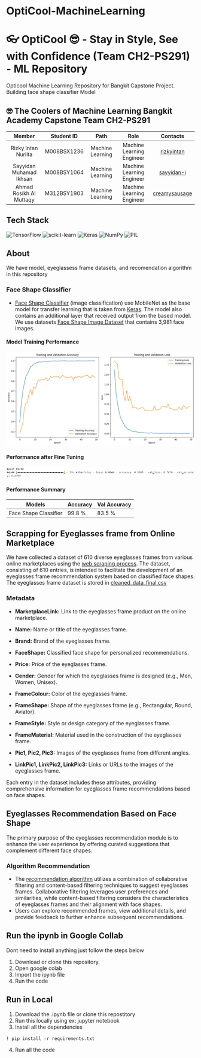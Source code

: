 # OptiCool-MachineLearning
# 👓 OptiCool 😎 - Stay in Style, See with Confidence (Team CH2-PS291) - ML Repository

Opticool Machine Learning Repository for Bangkit Capstone Project. Building face shape classifier Model
## 🤓 The Coolers of Machine Learning Bangkit Academy Capstone Team CH2-PS291
|            Member           | Student ID |        Path        |                    Role                    |                                                       Contacts                                                      |
| :-------------------------: | :--------: | :----------------: | :----------------------------------------: | :-----------------------------------------------------------------------------------------------------------------: |
| Rizky Intan Nurlita  | M008BSX1236 |  Machine Learning  |Machine Learning Engineer |[rizkyintan](https://github.com/rizkyintan)|
| Sayyidan Muhamad Ikhsan | M008BSY1064  |  Machine Learning  | Machine Learning Engineer | [sayyidan-i](https://github.com/sayyidan-i) |
| Ahmad Rosikh Al Muttaqy | M312BSY1903  |  Machine Learning  | Machine Learning Engineer | [creamysausage](https://github.com/creamysausage) |

## Tech Stack
![TensorFlow](https://img.shields.io/badge/TensorFlow-%23FF6F00.svg?style=for-the-badge&logo=TensorFlow&logoColor=white)
![scikit-learn](https://img.shields.io/badge/scikit--learn-%23F7931E.svg?style=for-the-badge&logo=scikit-learn&logoColor=white)
![Keras](https://img.shields.io/badge/Keras-%23D00000.svg?style=for-the-badge&logo=Keras&logoColor=white)
![NumPy](https://img.shields.io/badge/numpy-%23013243.svg?style=for-the-badge&logo=numpy&logoColor=white)
![PIL](https://img.shields.io/badge/PIL-%23150458.svg?style=for-the-badge&logo=pypi&logoColor=white)

## About 
We have model, eyeglassess frame datasets, and recomendation algorithm in this repository
### Face Shape Classifier
- [Face Shape Classifier](https://github.com/Capstone-OptiCool/ML/blob/main/face_shape_classifier_fix.ipynb) 
(image classification) use MobileNet as the base model for transfer learning that is taken from [Keras](https://keras.io/api/applications/mobilenet/). The model also contains an additional layer that received output from the based model. We use datasets [Face Shape Image Dataset](https://drive.google.com/drive/folders/19dP85vtcz_JzkQMs6e9Z01WZzWchGOJo?usp=drive_link) that contains 3,981 face images.

#### Model Training Performance
![trainingaccuracy](assets/train_accuracy.png)
#### Performance after Fine Tuning
![finetuning](assets/train_result.png)

#### Performance Summary
Models | Accuracy | Val Accuracy
------------ | ------------- | -------------
Face Shape Classifier | 99.8 % | 83.5 %

## Scrapping for Eyeglasses frame from Online Marketplace
We have collected a dataset of 610 diverse eyeglasses frames from various online marketplaces using the [web scraping process](code_scrapping.ipynb). 
The dataset, consisting of 610 entries, is intended to facilitate the development of an eyeglasses frame recommendation system based on classified face shapes. The eyeglasses frame dataset is stored in [cleaned_data_final.csv](cleaned_data_final.csv)
### Metadata

- **MarketplaceLink:** Link to the eyeglasses frame product on the online marketplace.

- **Name:** Name or title of the eyeglasses frame.

- **Brand:** Brand of the eyeglasses frame.

- **FaceShape:** Classified face shape for personalized recommendations.

- **Price:** Price of the eyeglasses frame.

- **Gender:** Gender for which the eyeglasses frame is designed (e.g., Men, Women, Unisex).

- **FrameColour:** Color of the eyeglasses frame.

- **FrameShape:** Shape of the eyeglasses frame (e.g., Rectangular, Round, Aviator).

- **FrameStyle:** Style or design category of the eyeglasses frame.

- **FrameMaterial:** Material used in the construction of the eyeglasses frame.

- **Pic1, Pic2, Pic3:** Images of the eyeglasses frame from different angles.

- **LinkPic1, LinkPic2, LinkPic3:** Links or URLs to the images of the eyeglasses frame.

Each entry in the dataset includes these attributes, providing comprehensive information for eyeglasses frame recommendations based on face shapes.

## Eyeglasses Recommendation Based on Face Shape
The primary purpose of the eyeglasses recommendation module is to enhance the user experience by offering curated suggestions that complement different face shapes.

### Algorithm Recommendation
- The [recommendation algorithm](Eyeglass_Recomendation.ipynb) utilizes a combination of collaborative filtering and content-based filtering techniques to suggest eyeglasses frames. Collaborative filtering leverages user preferences and similarities, while content-based filtering considers the characteristics of eyeglasses frames and their alignment with face shapes. 
- Users can explore recommended frames, view additional details, and provide feedback to further enhance subsequent recommendations.

## Run the ipynb in Google Collab
Dont need to install anything just follow the steps below
1. Download or clone this repository.
2. Open google colab
3. Import the ipynb file
4. Run the code

## Run in Local

1. Download the .ipynb file or clone this repostitory
2. Run this locally using ex: jupyter notebook
3. Install all the dependencies
  ```
  ! pip install -r requirements.txt
  ```
4. Run all the code
